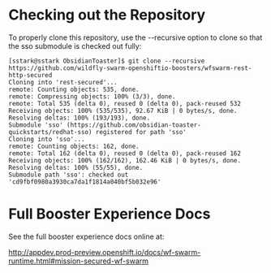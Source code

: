 # Checking out the Repository
To properly clone this repository, use the --recursive option to clone so that the sso submodule is checked out fully:

```
[sstark@sstark ObsidianToaster]$ git clone --recursive https://github.com/wildfly-swarm-openshiftio-boosters/wfswarm-rest-http-secured
Cloning into 'rest-secured'...
remote: Counting objects: 535, done.
remote: Compressing objects: 100% (3/3), done.
remote: Total 535 (delta 0), reused 0 (delta 0), pack-reused 532
Receiving objects: 100% (535/535), 92.67 KiB | 0 bytes/s, done.
Resolving deltas: 100% (193/193), done.
Submodule 'sso' (https://github.com/obsidian-toaster-quickstarts/redhat-sso) registered for path 'sso'
Cloning into 'sso'...
remote: Counting objects: 162, done.
remote: Total 162 (delta 0), reused 0 (delta 0), pack-reused 162
Receiving objects: 100% (162/162), 162.46 KiB | 0 bytes/s, done.
Resolving deltas: 100% (55/55), done.
Submodule path 'sso': checked out 'cd9fbf0980a3930ca7da1f1814a040bf5b032e96'
```

# Full Booster Experience Docs
See the full booster experience docs online at:

<http://appdev.prod-preview.openshift.io/docs/wf-swarm-runtime.html#mission-secured-wf-swarm>
